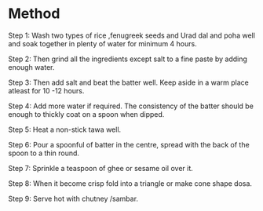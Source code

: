 # Method

Step 1: Wash  two types of  rice ,fenugreek seeds and Urad dal  and poha well and soak together in plenty of water for minimum 4 hours.

Step 2: Then grind all the ingredients except salt to a fine paste by adding enough water.

Step 3: Then add salt and beat the batter well. Keep aside in a warm place atleast for 10 -12 hours.

Step 4: Add more water if required. The consistency of the batter should be enough to thickly coat on a spoon when dipped.

Step 5: Heat a non-stick tawa well.

Step 6: Pour a spoonful of batter in the centre, spread  with the back of the spoon to a thin round. 

Step 7: Sprinkle  a teaspoon of ghee  or sesame oil over it.

Step 8: When it become crisp fold into a triangle or make cone shape dosa.

Step 9: Serve hot with chutney /sambar.